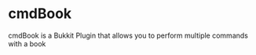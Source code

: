 cmdBook
=======

cmdBook is a Bukkit Plugin that allows you to perform multiple commands with a book